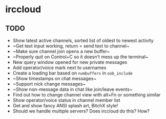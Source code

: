 # irccloud

## TODO
- Show latest active channels, sorted list of oldest to newest activity
- ~Get text input working, return = send text to channel~
- ~Make sure channel join opens a new buffer~
- ~Properly quit on Control+C so it doesn't mess up the terminal~
- New query window opened for new private messages
- Add operator/voice mark next to usernames
- Create a loading bar based on `numbuffers` in `oob_include`
- ~Show timestamps on chat messages~
- ~Support nick change messages~
- ~Show non-message data in chat like join/leave events~
- Find out how to change channel view with alt+Fn or something similar
- Show operator/voice status in channel member list
- Get and show fancy ANSI splash art, BitchX style!
- Should we handle multiple servers? Does irccloud do this? How?
